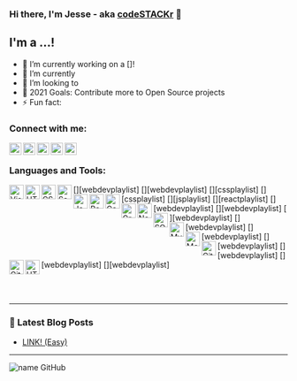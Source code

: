 ### Hi there, I'm Jesse - aka [codeSTACKr][website] 👋

## I'm a ...!
- 🔭 I’m currently working on a []!
- 🌱 I’m currently 
- 👯 I’m looking to 
- 🥅 2021 Goals: Contribute more to Open Source projects
- ⚡ Fun fact: 

### Connect with me:

[<img align="left" alt="name" width="22px" src="https:.svg" />][website]
[<img align="left" alt="name | YouTube" width="22px" src="https:.svg" />][youtube]
[<img align="left" alt="name | Twitter" width="22px" src="https://cdn.jsdelivr.net/npm/simple-icons@v3/icons/twitter.svg" />][twitter]
[<img align="left" alt="name | LinkedIn" width="22px" src="https://cdn.jsdelivr.net/npm/simple-icons@v3/icons/linkedin.svg" />][linkedin]
[<img align="left" alt="name | Instagram" width="22px" src="https://cdn.jsdelivr.net/npm/simple-icons@v3/icons/instagram.svg" />][instagram]

<br />

### Languages and Tools:

[<img align="left" alt="Visual Studio Code" width="26px" src="https://raw.githubusercontent.com/github/explore/" />][webdevplaylist]
[<img align="left" alt="HTML5" width="26px" src="https://raw.githubusercontent.com/github/explore/" />][webdevplaylist]
[<img align="left" alt="CSS3" width="26px" src="https://raw.githubusercontent.com/github/explore/" />][cssplaylist]
[<img align="left" alt="Sass" width="26px" src="https://raw.githubusercontent.com/github/explore/" />][cssplaylist]
[<img align="left" alt="JavaScript" width="26px" src="https://raw.githubusercontent.com/github/explore/.png" />][jsplaylist]
[<img align="left" alt="React" width="26px" src="https://raw.githubusercontent.com/github/explore/.png" />][reactplaylist]
[<img align="left" alt="Gatsby" width="26px" src="https://raw.githubusercontent.com/github/explore/y.png" />][webdevplaylist]
[<img align="left" alt="GraphQL" width="26px" src="https://raw.githubusercontent.com/github/explore/.png" />][webdevplaylist]
[<img align="left" alt="Node.js" width="26px" src="https://raw.githubusercontent.com/github/explore/.png" />][webdevplaylist]
[<img align="left" alt="SQL" width="26px" src="https://raw.githubusercontent.com/github/explore/.png" />][webdevplaylist]
[<img align="left" alt="MySQL" width="26px" src="https://raw.githubusercontent.com/github/explore/.png" />][webdevplaylist]
[<img align="left" alt="MongoDB" width="26px" src="https://raw.githubusercontent.com/github/explore/.png" />][webdevplaylist]
[<img align="left" alt="Git" width="26px" src="https://raw.githubusercontent.com/github/explore/.png" />][webdevplaylist]
[<img align="left" alt="GitHub" width="26px" src="https://raw.githubusercontent.com/github/explore/.png" />][webdevplaylist]
[<img align="left" alt="HTML5" width="26px" src="https://raw.githubusercontent.com/github/explore/.png" />][webdevplaylist]

<br />
<br />

---

### 📕 Latest Blog Posts
<!-- BLOG-POST-LIST:START -->

- [LINK! (Easy)]()
<!-- BLOG-POST-LIST:END -->

---

<img align="left" alt="name GitHub" src="https://github-readme-stats.vercel.app/api?username=codeSTACKr&show_icons=true&hide_border=true" />

[website]: h
[twitter]: https://twitter.com/rich1nEs
[youtube]: https://youtube.com/
[instagram]: https://instagram.com/rich1n
[linkedin]: https://linkedin.com/en/rich1n
